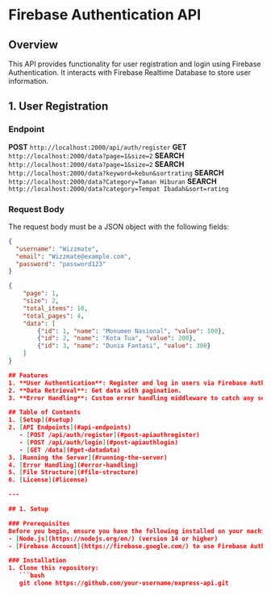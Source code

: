 # Firebase Authentication API

## Overview

This API provides functionality for user registration and login using Firebase Authentication. It interacts with Firebase Realtime Database to store user information.

## 1. User Registration

### Endpoint

**POST** `http://localhost:2000/api/auth/register`
**GET** `http://localhost:2000/data?page=1&size=2`
**SEARCH** `http://localhost:2000/data?page=1&size=2`
**SEARCH** `http://localhost:2000/data?keyword=kebun&sortrating`
**SEARCH** `http://localhost:2000/data?Category=Taman Hiburan`
**SEARCH** `http://localhost:2000/data?category=Tempat Ibadah&sort=rating`

### Request Body

The request body must be a JSON object with the following fields:

````json
{
  "username": "Wizzmate",
  "email": "Wizzmate@example.com",
  "password": "password123"
}

{
    "page": 1,
    "size": 2,
    "total_items": 10,
    "total_pages": 4,
    "data": [
        {"id": 1, "name": "Monumen Nasional", "value": 100},
        {"id": 2, "name": "Kota Tua", "value": 200},
        {"id": 3, "name": "Dunia Fantasi", "value": 300}
    ]
}

## Features
1. **User Authentication**: Register and log in users via Firebase Authentication.
2. **Data Retrieval**: Get data with pagination.
3. **Error Handling**: Custom error handling middleware to catch any server-side errors.

## Table of Contents
1. [Setup](#setup)
2. [API Endpoints](#api-endpoints)
   - [POST /api/auth/register](#post-apiauthregister)
   - [POST /api/auth/login](#post-apiauthlogin)
   - [GET /data](#get-datadata)
3. [Running the Server](#running-the-server)
4. [Error Handling](#error-handling)
5. [File Structure](#file-structure)
6. [License](#license)

---

## 1. Setup

### Prerequisites
Before you begin, ensure you have the following installed on your machine:
- [Node.js](https://nodejs.org/en/) (version 14 or higher)
- [Firebase Account](https://firebase.google.com/) to use Firebase Authentication.

### Installation
1. Clone this repository:
   ```bash
   git clone https://github.com/your-username/express-api.git
````
